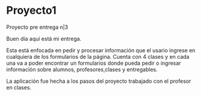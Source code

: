 # Proyecto1
Proyecto pre entrega n|3

Buen día aquí está mi entrega.

Esta está enfocada en pedir y procesar información que el usario ingrese en cualquiera de los formularios de la página.
Cuenta con 4 clases y en cada una va a poder encontrar un formularios donde pueda pedir o ingresar información sobre alumnos, profesores,clases y entregables.

La aplicación fue hecha a los pasos del proyecto trabajado con el profesor en clases.
